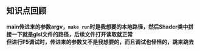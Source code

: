## 知识点回顾

**main传进来的参数argv，`make run`时是我想要的本地路径，然后Shader类中拼接一下就是glsl文件的路径，后续文件打开读取就正常** <br>
**但进行F5调试时，传进来的参数又不是我想要的，而且调试也怪怪的，跳来跳去**
